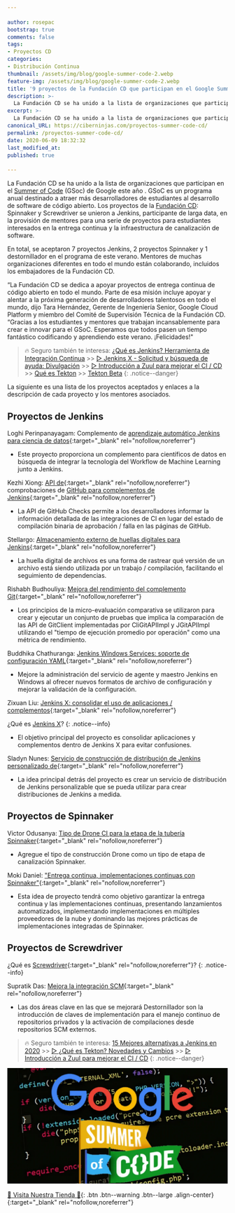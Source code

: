 ```yaml
---

author: rosepac
bootstrap: true
comments: false
tags:
- Proyectos CD
categories:
- Distribución Continua
thumbnail: /assets/img/blog/google-summer-code-2.webp
feature-img: /assets/img/blog/google-summer-code-2.webp
title: '9 proyectos de la Fundación CD que participan en el Google Summer of Code de este año'
description: >-
  La Fundación CD se ha unido a la lista de organizaciones que participan en el Summer of Code (GSoc) de Google este año. GSoC es un programa anual destinado a atraer a más estudiantes desarrolladores.
excerpt: >-
  La Fundación CD se ha unido a la lista de organizaciones que participan en el Summer of Code (GSoc) de Google este año. GSoC es un programa anual destinado a atraer a más estudiantes desarrolladores.
canonical_URL: https://ciberninjas.com/proyectos-summer-code-cd/
permalink: /proyectos-summer-code-cd/
date: 2020-06-09 18:32:32
last_modified_at: 
published: true

---
```


La Fundación CD se ha unido a la lista de organizaciones que participan en el [Summer of Code](/google-summer-of-code/) (GSoc) de Google este año . GSoC es un programa anual destinado a atraer más desarrolladores de estudiantes al desarrollo de software de código abierto. Los proyectos de la [Fundación CD](/cumbre-cd-nuevos-miembros/): Spinnaker y Screwdriver se unieron a Jenkins, participante de larga data, en la provisión de mentores para una serie de proyectos para estudiantes interesados ​​en la entrega continua y la infraestructura de canalización de software.

En total, se aceptaron 7 proyectos Jenkins, 2 proyectos Spinnaker y 1 destornillador en el programa de este verano. Mentores de muchas organizaciones diferentes en todo el mundo están colaborando, incluidos los embajadores de la Fundación CD.

“La Fundación CD se dedica a apoyar proyectos de entrega continua de código abierto en todo el mundo. Parte de esa misión incluye apoyar y alentar a la próxima generación de desarrolladores talentosos en todo el mundo, dijo Tara Hernández, Gerente de Ingeniería Senior, Google Cloud Platform y miembro del Comité de Supervisión Técnica de la Fundación CD. “Gracias a los estudiantes y mentores que trabajan incansablemente para crear e innovar para el GSoC. Esperamos que todos pasen un tiempo fantástico codificando y aprendiendo este verano. ¡Felicidades!"

> 🔥 Seguro también te interesa: [¿Qué es Jenkins? Herramienta de Integración Continua](https://ciberninjas.com/jenkins/) >> [▷ Jenkins X - Solicitud y búsqueda de ayuda: Divulgación](https://ciberninjas.com/jenkins-x-divulgaci%C3%B3n/) >> [▷ Introducción a Zuul para mejorar el CI / CD](https://ciberninjas.com/introduccion-zuul-open-source/) >> [Qué es Tekton](https://ciberninjas.com/tekton-beta/) >> [Tekton Beta](https://ciberninjas.com/tekton-beta/)
{: .notice--danger}

La siguiente es una lista de los proyectos aceptados y enlaces a la descripción de cada proyecto y los mentores asociados.

## **Proyectos de Jenkins**

Loghi Perinpanayagam: Complemento de [aprendizaje automático Jenkins para ciencia de datos](https://summerofcode.withgoogle.com/projects/#4984907387895808){:target="_blank" rel="nofollow,noreferrer"}

- Este proyecto proporciona un complemento para científicos de datos en búsqueda de integrar la tecnología del Workflow de Machine Learning junto a Jenkins.

Kezhi Xiong: [API de](https://summerofcode.withgoogle.com/projects/#5139745388101632){:target="_blank" rel="nofollow,noreferrer"} comprobaciones de [GitHub para complementos de Jenkins](https://summerofcode.withgoogle.com/projects/#5139745388101632){:target="_blank" rel="nofollow,noreferrer"}

- La API de GitHub Checks permite a los desarrolladores informar la información detallada de las integraciones de CI en lugar del estado de compilación binaria de aprobación / falla en las páginas de GitHub.

Stellargo: [Almacenamiento externo de huellas digitales para Jenkins](https://summerofcode.withgoogle.com/projects/#5558369944862720){:target="_blank" rel="nofollow,noreferrer"}

- La huella digital de archivos es una forma de rastrear qué versión de un archivo está siendo utilizada por un trabajo / compilación, facilitando el seguimiento de dependencias.

Rishabh Budhouliya: [Mejora del rendimiento del complemento Git](https://summerofcode.withgoogle.com/projects/#5948459527438336){:target="_blank" rel="nofollow,noreferrer"}

- Los principios de la micro-evaluación comparativa se utilizaron para crear y ejecutar un conjunto de pruebas que implica la comparación de las API de GitClient implementadas por CliGitAPIImpl y JGitAPIImpl utilizando el "tiempo de ejecución promedio por operación" como una métrica de rendimiento.

Buddhika Chathuranga: [Jenkins Windows Services: soporte de configuración YAML](https://summerofcode.withgoogle.com/projects/#6422528303562752){:target="_blank" rel="nofollow,noreferrer"}

- Mejore la administración del servicio de agente y maestro Jenkins en Windows al ofrecer nuevos formatos de archivo de configuración y mejorar la validación de la configuración.

Zixuan Liu: [Jenkins X: consolidar el uso de aplicaciones / complementos](https://summerofcode.withgoogle.com/projects/#6564184512266240){:target="_blank" rel="nofollow,noreferrer"}

¿Qué es [Jenkins X](https://ciberninjas.com/jenkins-x-divulgaci%C3%B3n/)?
{: .notice--info}

- El objetivo principal del proyecto es consolidar aplicaciones y complementos dentro de Jenkins X para evitar confusiones.

Sladyn Nunes: [Servicio de construcción de distribución de Jenkins personalizado de](https://summerofcode.withgoogle.com/projects/#6628501043544064){:target="_blank" rel="nofollow,noreferrer"}

- La idea principal detrás del proyecto es crear un servicio de distribución de Jenkins personalizable que se pueda utilizar para crear distribuciones de Jenkins a medida.

## **Proyectos de Spinnaker**

Victor Odusanya: [Tipo de Drone CI para la etapa de la tubería Spinnaker](https://summerofcode.withgoogle.com/projects/#5222740111392768){:target="_blank" rel="nofollow,noreferrer"}

- Agregue el tipo de construcción Drone como un tipo de etapa de canalización Spinnaker.

Moki Daniel: ["Entrega continua, implementaciones continuas con Spinnaker"](https://summerofcode.withgoogle.com/projects/#5671640161058816){:target="_blank" rel="nofollow,noreferrer"}

- Esta idea de proyecto tendrá como objetivo garantizar la entrega continua y las implementaciones continuas, presentando lanzamientos automatizados, implementando implementaciones en múltiples proveedores de la nube y dominando las mejores prácticas de implementaciones integradas de Spinnaker.

## **Proyectos de Screwdriver**

¿Qué es [Screwdriver](https://ciberninjas.com/screwdriver-plataforma-escalable-entrega-continua/){:target="_blank" rel="nofollow,noreferrer"}?
{: .notice--info}

Supratik Das: [Mejora la integración SCM](https://summerofcode.withgoogle.com/projects/#6332388868620288){:target="_blank" rel="nofollow,noreferrer"}

- Las dos áreas clave en las que se mejorará Destornillador son la introducción de claves de implementación para el manejo continuo de repositorios privados y la activación de compilaciones desde repositorios SCM externos.

> 🔥 Seguro también te interesa: [15 Mejores alternativas a Jenkins en 2020](https://ciberninjas.com/jenkins-alternativas/) >> [▷ ¿Qué es Tekton? Novedades y Cambios](https://ciberninjas.com/que-es-tekton/) >> [▷ Introducción a Zuul para mejorar el CI / CD](https://ciberninjas.com/introduccion-zuul-open-source/)
{: .notice--danger}

![La Fundación CD se ha unido a la lista de organizaciones que participan en el Summer of Code (GSoc) de Google este año. GSoC es un programa anual destinado a atraer a más estudiantes desarrolladores.](/assets/img/blog/google-summer-code-2.webp "La Fundación CD se ha unido a la lista de organizaciones que participan en el Summer of Code (GSoc) de Google este año. GSoC es un programa anual destinado a atraer a más estudiantes desarrolladores.")

[🎁 Visita Nuestra Tienda 🎁](https://www.amazon.es/shop/cibercursos){: .btn .btn--warning .btn--large .align-center}{:target="_blank" rel="nofollow,noreferrer"}